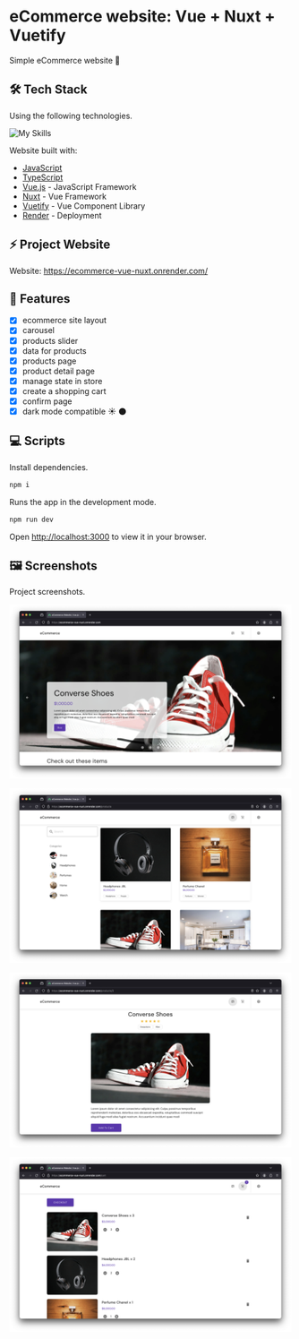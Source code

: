 # eCommerce website: Vue + Nuxt + Vuetify

Simple eCommerce website 🛒

## 🛠️ Tech Stack

Using the following technologies.

![My Skills](https://skillicons.dev/icons?i=js,ts,vue,nuxt,vuetify)

Website built with:

- [JavaScript](https://developer.mozilla.org/en-US/docs/Web/javascript)
- [TypeScript](https://www.typescriptlang.org/)
- [Vue.js](https://vuejs.org/) - JavaScript Framework
- [Nuxt](https://nuxt.com/) - Vue Framework
- [Vuetify](https://vuetifyjs.com/en/) - Vue Component Library
- [Render](https://render.com/) - Deployment

## ⚡ Project Website

Website: <https://ecommerce-vue-nuxt.onrender.com/>

## 📝 Features

- [x] ecommerce site layout
- [x] carousel
- [x] products slider
- [x] data for products
- [x] products page
- [x] product detail page
- [x] manage state in store
- [x] create a shopping cart
- [x] confirm page
- [x] dark mode compatible ☀️ 🌑

## 💻 Scripts

Install dependencies.

```bash
npm i
```

Runs the app in the development mode.

```bash
npm run dev
```

Open [http://localhost:3000](http://localhost:3000) to view it in your browser.

## 🖼️ Screenshots

Project screenshots.

![screenshot-1](/screenshots/screenshot-1.png)

![screenshot-2](/screenshots/screenshot-2.png)

![screenshot-3](/screenshots/screenshot-3.png)

![screenshot-4](/screenshots/screenshot-4.png)
